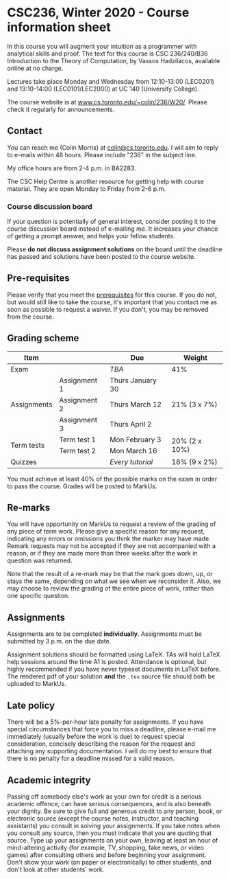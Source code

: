 # CSC236, Winter 2020 - Course information sheet

In this course you will augment your intuition as a programmer with analytical skills and proof. The text for this course is CSC 236/240/B36 Introduction to the Theory of Computation, by Vassos Hadzilacos, available online at no charge.

Lectures take place Monday and Wednesday from 12:10-13:00 (LEC0201) and 13:10-14:00 (LEC0101/LEC2000) at UC 140 (University College).

The course website is at www.cs.toronto.edu/~colin/236/W20/. Please check it regularly for announcements.

## Contact

You can reach me (Colin Morris) at colin@cs.toronto.edu. I will aim to reply to e-mails within 48 hours. Please include "236" in the subject line.

My office hours are from 2-4 p.m. in BA2283.

The CSC Help Centre is another resource for getting help with course material. They are open Monday to Friday from 2-6 p.m.

### Course discussion board

If your question is potentially of general interest, consider posting it to the course discussion board instead of e-mailing me. It increases your chance of getting a prompt answer, and helps your fellow students.

Please **do not discuss assignment solutions** on the board until the deadline has passed and solutions have been posted to the course website.

## Pre-requisites

Please verify that you meet the [prerequisites](http://calendar.artsci.utoronto.ca/crs_csc.htm#CSC236H1) for this course. If you do not, but would still like to take the course, it's important that you contact me as soon as possible to request a waiver. If you don't, you may be removed from the course.

## Grading scheme

<table class="table scheme">
<thead>
  <tr>
    <th>Item</th>
    <th></th>
    <th>Due</th>
    <th>Weight</th>
  </tr>
</thead>
<tbody>
  <tr>
    <td>Exam</td>
    <td/>
    <td><i>TBA</i></td>
    <td>41%</td>
  </tr>

  <tr>
    <td rowspan="3">Assignments</td>
    <td>Assignment 1</td>
    <td>Thurs January 30</td>
    <td rowspan="3">21% (3 x 7%)</td>
  </tr>
  <tr>
    <td>Assignment 2</td>
    <td>Thurs March 12</td>
  </tr>
  <tr>
    <td>Assignment 3</td>
    <td>Thurs April 2</td>
  </tr>

  <tr>
    <td rowspan="2">Term tests</td>
    <td>Term test 1</td>
    <td>Mon February 3</td>
    <td rowspan="2">20% (2 x 10%)</td>
  </tr>
  <tr>
    <td>Term test 2</td>
    <td>Mon March 16</td>
  </tr>

  <tr>
    <td>Quizzes</td>
    <td/>
    <td><i>Every tutorial</i></td>
    <td>18% (9 x 2%)</td>
  </tr>

</tbody>
</table>

You must achieve at least 40% of the possible marks on the exam in order to pass the course. Grades will be posted to MarkUs.

## Re-marks

You will have opportunity on MarkUs to request a review of the grading of any piece of term work. Please give a specific reason for any request, indicating any errors or omissions you think the marker may have made. Remark requests may not be accepted if they are not accompanied with a reason, or if they are made more than three weeks after the work in question was returned.

Note that the result of a re-mark may be that the mark goes down, up, or stays the same, depending on what we see when we reconsider it. Also, we may choose to review the grading of the entire piece of work, rather than one specific question.

## Assignments

Assignments are to be completed **individually**. Assignments must be submitted by 3 p.m. on the due date.

Assignment solutions should be formatted using LaTeX. TAs will hold LaTeX help sessions around the time A1 is posted. Attendance is optional, but highly recommended if you have never typeset documents in LaTeX before. The rendered pdf of your solution **and** the `.tex` source file should both be uploaded to MarkUs.

## Late policy

There will be a 5%-per-hour late penalty for assignments. If you have special circumstances that force you to miss a deadline, please e-mail me immediately (usually before the work is due) to request special consideration, concisely describing the reason for the request and attaching any supporting documentation. I will do my best to ensure that there is no penalty for a deadline missed for a valid reason.

## Academic integrity

Passing off somebody else's work as your own for credit is a serious
academic offence, can have serious consequences, and is also beneath
your dignity.  Be sure to give full and generous credit to any
person, book, or electronic source (except the course notes,
instructor, and teaching assistants) you consult in solving your
assignments.  If you take notes when you consult any source, then
you must indicate that you are quoting that source.  Type up your
assignments on your own, leaving at least an hour of mind-altering
activity (for example, TV, shopping, fake news, or video games) after
consulting others and before beginning your assignment.  Don't show
your work (on paper or electronically) to other students, and don't
look at other students' work.

